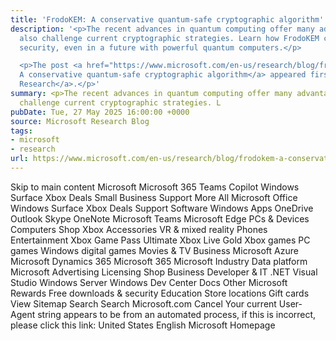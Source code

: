 ```yaml
---
title: 'FrodoKEM: A conservative quantum-safe cryptographic algorithm'
description: '<p>The recent advances in quantum computing offer many advantages—but
  also challenge current cryptographic strategies. Learn how FrodoKEM could help strengthen
  security, even in a future with powerful quantum computers.</p>

  <p>The post <a href="https://www.microsoft.com/en-us/research/blog/frodokem-a-conservative-quantum-safe-cryptographic-algorithm/">FrodoKEM:
  A conservative quantum-safe cryptographic algorithm</a> appeared first on <a href="https://www.microsoft.com/en-us/research">Microsoft
  Research</a>.</p>'
summary: <p>The recent advances in quantum computing offer many advantages—but also
  challenge current cryptographic strategies. L
pubDate: Tue, 27 May 2025 16:00:00 +0000
source: Microsoft Research Blog
tags:
- microsoft
- research
url: https://www.microsoft.com/en-us/research/blog/frodokem-a-conservative-quantum-safe-cryptographic-algorithm/
---
```


Skip to main content
Microsoft
Microsoft 365
Teams
Copilot
Windows
Surface
Xbox
Deals
Small Business
Support
More
All Microsoft
Office
Windows
Surface
Xbox
Deals
Support
Software
Windows Apps
OneDrive
Outlook
Skype
OneNote
Microsoft Teams
Microsoft Edge
PCs & Devices
Computers
Shop Xbox
Accessories
VR & mixed reality
Phones
Entertainment
Xbox Game Pass Ultimate
Xbox Live Gold
Xbox games
PC games
Windows digital games
Movies & TV
Business
Microsoft Azure
Microsoft Dynamics 365
Microsoft 365
Microsoft Industry
Data platform
Microsoft Advertising
Licensing
Shop Business
Developer & IT
.NET
Visual Studio
Windows Server
Windows Dev Center
Docs
Other
Microsoft Rewards
Free downloads & security
Education
Store locations
Gift cards
View Sitemap
Search
Search Microsoft.com
Cancel
Your current User-Agent string appears to be from an automated process, if this is incorrect, please click this link:
United States English Microsoft Homepage